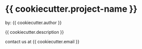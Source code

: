 # {{ cookiecutter.project-name }}
by: {{ cookiecutter.author }}

{{ cookiecutter.description }}

contact us at {{ cookiecutter.email }}
